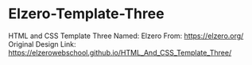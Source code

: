 # Elzero-Template-Three
HTML and CSS Template Three Named: Elzero From: https://elzero.org/ Original Design Link: https://elzerowebschool.github.io/HTML_And_CSS_Template_Three/
